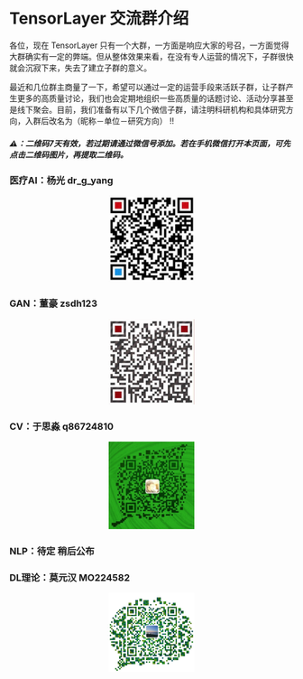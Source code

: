 # TensorLayer 交流群介绍
各位，现在 TensorLayer 只有一个大群，一方面是响应大家的号召，一方面觉得大群确实有一定的弊端。但从整体效果来看，在没有专人运营的情况下，子群很快就会沉寂下来，失去了建立子群的意义。     

最近和几位群主商量了一下，希望可以通过一定的运营手段来活跃子群，让子群产生更多的高质量讨论，我们也会定期地组织一些高质量的话题讨论、活动分享甚至是线下聚会。目前，我们准备有以下几个微信子群，请注明科研机构和具体研究方向，入群后改名为（昵称－单位－研究方向） !!

##### ⚠️：二维码7天有效，若过期请通过微信号添加。若在手机微信打开本页面，可先点击二维码图片，再提取二维码。

### 医疗AI：杨光 dr\_g\_yang    

<div align="center">
	<img src="images/yangguang.jpeg" width="30%" height="30%"/>
</div>

### GAN：董豪 zsdh123

<div align="center">
	<img src="images/donghao.jpeg" width="30%" height="30%"/>
</div>

### CV：于思淼 q86724810

<div align="center">
	<img src="images/yusimiao.jpeg" width="30%" height="30%"/>
</div>

### NLP：待定 稍后公布


### DL理论：莫元汉 MO224582

<div align="center">
	<img src="images/moyuanhan.jpeg" width="30%" height="30%"/>
</div>




